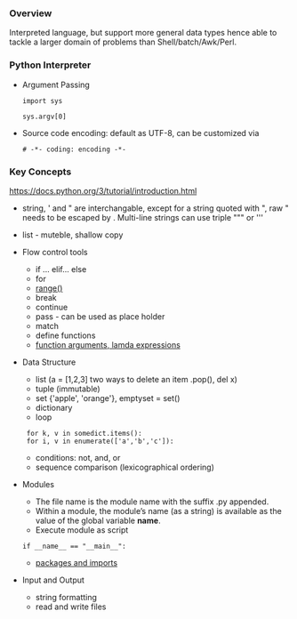 ### Overview
Interpreted language, but support more general data types hence able to tackle a larger domain of problems than Shell/batch/Awk/Perl.

### Python Interpreter
- Argument Passing
    ```
    import sys

    sys.argv[0]
    ```

- Source code encoding: default as UTF-8, can be customized via 
    ```
    # -*- coding: encoding -*-
    ```

### Key Concepts
<https://docs.python.org/3/tutorial/introduction.html>
- string, ' and " are interchangable, except for a string quoted with ", raw " needs to be escaped by \. Multi-line strings can use triple """ or '''
- list - muteble, shallow copy
- Flow control tools
    - if ... elif... else
    - for 
    - [range()](https://docs.python.org/3/library/stdtypes.html#range)
    - break
    - continue
    - pass - can be used as place holder
    - match
    - define functions
    - [function arguments, lamda expressions](https://docs.python.org/3/tutorial/controlflow.html#more-on-defining-functions)
- Data Structure
    - list (a = [1,2,3] two ways to delete an item .pop(), del x)
    - tuple (immutable)
    - set {'apple', 'orange'}, emptyset = set()
    - dictionary 
    - loop
    ```
     for k, v in somedict.items():
     for i, v in enumerate(['a','b','c']):
    ```
    - conditions: not, and, or 
    - sequence comparison (lexicographical ordering)

- Modules
    - The file name is the module name with the suffix .py appended.
    - Within a module, the module’s name (as a string) is available as the value of the global variable __name__.
    - Execute module as script 
    ```
    if __name__ == "__main__":
    ```
    - [packages and imports](https://docs.python.org/3/tutorial/modules.html#packages)
    
- Input and Output
    - string formatting
    - read and write files
